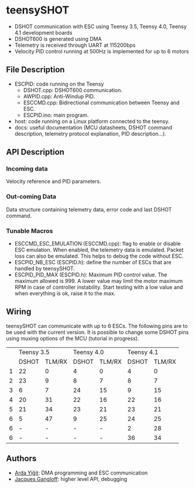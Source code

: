 # teensySHOT
- DSHOT communication with ESC using Teensy 3.5, Teensy 4.0, Teensy 4.1 development boards
- DSHOT600 is generated using DMA
- Telemetry is received through UART at 115200bps
- Velocity PID control running at 500Hz is implemented for up to 6 motors

## File Description
- ESCPID: code running on the Teensy
	- DSHOT.cpp: DSHOT600 communication.
	- AWPID.cpp: Anti-Windup PID.
	- ESCCMD.cpp: Bidirectional communication between Teensy and ESC.
	- ESCPID.ino: main program.
- host: code running on a Linux platform connected to the teensy. 
- docs: useful documentation (MCU datasheets, DSHOT command description, telemetry protocol explanation, PID description...). 

## API Description

### Incoming data
Velocity reference and PID parameters.
### Out-coming Data
Data structure containing telemetry data, error code and last DSHOT command.
### Tunable Macros
- ESCCMD_ESC_EMULATION (ESCCMD.cpp): flag to enable or disable ESC emulation. When enabled, the telemetry data is emulated. Packet loss can also be emulated. This helps to debug the code without ESC.
- ESCPID_NB_ESC (ESCPID.h): define the number of ESCs that are handled by teensySHOT.
- ESCPID_PID_MAX (ESCPID.h): Maximum PID control value. The maximum allowed is 999. A lower value may limit the motor maximum RPM in case of controller instability. Start testing with a low value and when everything is ok, raise it to the max. 

## Wiring
teensySHOT can communicate with up to 6 ESCs. The following pins are to be used with the current version. It is possible to change some DSHOT pins using muxing options of the MCU (tutorial in progress). 
<table>
  <tr> <td>   </td> <td colspan="2">  Teensy 3.5 </td> <td colspan="2">  Teensy 4.0 </td> <td colspan="2">  Teensy 4.1 </td> </tr>
  <tr> <td>   </td> <td> DSHOT </td> <td> TLM/RX </td> <td> DSHOT </td> <td> TLM/RX </td> <td> DSHOT </td> <td> TLM/RX </td> </tr>
  <tr> <td> 1 </td> <td>   22  </td> <td>    0   </td> <td>   4   </td> <td>    0   </td> <td>   4   </td> <td>    0   </td> </tr>
  <tr> <td> 2 </td> <td>   23  </td> <td>    9   </td> <td>   8   </td> <td>    7   </td> <td>   8   </td> <td>    7   </td> </tr>
  <tr> <td> 3 </td> <td>    6  </td> <td>    7   </td> <td>  24   </td> <td>   15   </td> <td>   9   </td> <td>   15   </td> </tr>
  <tr> <td> 4 </td> <td>   20  </td> <td>   31   </td> <td>  22   </td> <td>   16   </td> <td>  22   </td> <td>   16   </td> </tr>
  <tr> <td> 5 </td> <td>   21  </td> <td>   34   </td> <td>  23   </td> <td>   21   </td> <td>  23   </td> <td>   21   </td> </tr>
  <tr> <td> 6 </td> <td>    5  </td> <td>   47   </td> <td>   9   </td> <td>   25   </td> <td>  24   </td> <td>   25   </td> </tr>
  <tr> <td> 6 </td> <td>    -  </td> <td>    -   </td> <td>   -   </td> <td>    -   </td> <td>   2   </td> <td>   28   </td> </tr>
  <tr> <td> 6 </td> <td>    -  </td> <td>    -   </td> <td>   -   </td> <td>    -   </td> <td>  36   </td> <td>   34   </td> </tr>
</table>

## Authors
- [Arda Yiğit](mailto:arda.yigit@unistra.fr): DMA programming and ESC communication
- [Jacques Gangloff](mailto:jacques.gangloff@unistra.fr): higher level API, debugging
